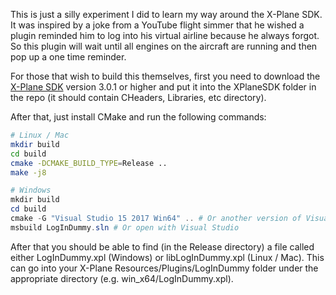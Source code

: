 This is just a silly experiment I did to learn my way around the X-Plane SDK.  It was inspired by a joke from a YouTube flight simmer that he wished a plugin reminded him to log into his virtual airline because he always forgot.  So this plugin will wait until all engines on the aircraft are running and then pop up a one time reminder.

For those that wish to build this themselves, first you need to download the [X-Plane SDK](https://developer.x-plane.com/sdk/plugin-sdk-downloads/) version 3.0.1 or higher and put it into the XPlaneSDK folder in the repo (it should contain CHeaders, Libraries, etc directory).

After that, just install CMake and run the following commands:

```bash
# Linux / Mac
mkdir build
cd build
cmake -DCMAKE_BUILD_TYPE=Release ..
make -j8
```

```powershell
# Windows
mkdir build
cd build
cmake -G "Visual Studio 15 2017 Win64" .. # Or another version of Visual Studio if you wish
msbuild LogInDummy.sln # Or open with Visual Studio
```

After that you should be able to find (in the Release directory) a file called either LogInDummy.xpl (Windows) or libLogInDummy.xpl (Linux / Mac).  This can go into your X-Plane Resources/Plugins/LogInDummy folder under the appropriate directory (e.g. win_x64/LogInDummy.xpl).  

